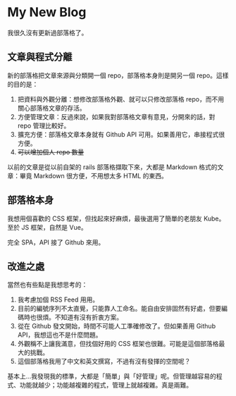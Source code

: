 # My New Blog

我很久沒有更新過部落格了。

## 文章與程式分離
新的部落格把文章來源與分類開一個 repo，部落格本身則是開另一個 repo。這樣的目的是：

1. 把資料與外觀分離：想修改部落格外觀、就可以只修改部落格 repo，而不用關心部落格文章的存活。
2. 方便管理文章：反過來說，如果我對部落格文章有意見，分開來的話，對 repo 管理比較好。
3. 擴充方便：部落格文章本身就有 Github API 可用。如果善用它，串接程式很方便。
4. <s>可以增加個人 repo 數量</s>

以前的文章是從以前自架的 rails 部落格擷取下來，大都是 Markdown 格式的文章：畢竟 Markdown 很方便，不用想太多 HTML 的東西。

## 部落格本身
我想用個喜歡的 CSS 框架，但找起來好麻煩，最後選用了簡單的老朋友 Kube。至於 JS 框架，自然是 Vue。

完全 SPA，API 接了 Github 來用。

## 改進之處
當然也有些點是我想思考的：

1. 我考慮加個 RSS Feed 用用。
2. 目前的編號序列不太直覺，只能靠人工命名。能自由安排固然有好處，但要編碼時也很煩。不知道有沒有折衷方案。
3. 從在 Github 發文開始，時間不可能人工準確修改了。但如果善用 Github API，我想這也不是什麼問題。
4. 外觀稱不上讓我滿意，但找個好用的 CSS 框架也很難。可能是這個部落格最大的挑戰。
5. 這個部落格我用了中文和英文撰寫，不過有沒有發揮的空間呢？

基本上...我發現我的標準，大都是「簡單」與「好管理」呢。但管理越容易的程式、功能就越少；功能越複雜的程式，管理上就越複雜。真是兩難。